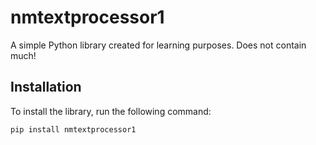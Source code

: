 # nmtextprocessor1

A simple Python library created for learning purposes. Does not contain much!

## Installation

To install the library, run the following command:

```bash
pip install nmtextprocessor1

